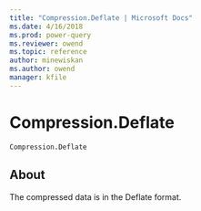 ```yaml
---
title: "Compression.Deflate | Microsoft Docs"
ms.date: 4/16/2018
ms.prod: power-query
ms.reviewer: owend
ms.topic: reference
author: minewiskan
ms.author: owend
manager: kfile
---
```

# Compression.Deflate
<code>Compression.Deflate
</code>


## About
The compressed data is in the Deflate format.
